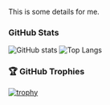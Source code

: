 
This is some details for me.


### GitHub Stats
![GitHub stats](https://github-readme-stats.vercel.app/api?username=LjuArn&theme=ambient_gradient&show_icons=true&hide=contribs)
![Top Langs](https://github-readme-stats.vercel.app/api/top-langs/?username=LjuArn&layout=compact)
### 🏆 GitHub Trophies 
[![trophy](https://github-profile-trophy.vercel.app/?username=LjuArn&row=2&column=5&margin-w=15&margin-h=15)](https://github.com/ryo-ma/github-profile-trophy)


